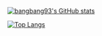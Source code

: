 [![bangbang93's GitHub stats](https://github-readme-stats.vercel.app/api?username=bangbang93&theme=onedark)](https://github.com/bangbang93)

[![Top Langs](https://github-readme-stats.vercel.app/api/top-langs/?username=bangbang93&theme=onedark)](https://github.com/bangbang93)
